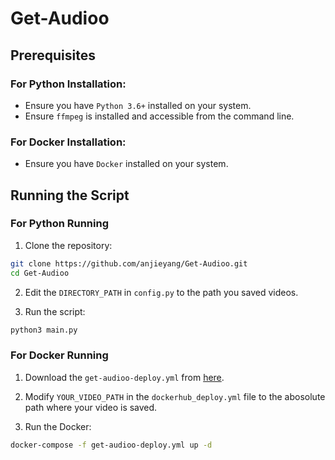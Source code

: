 # Get-Audioo

## Prerequisites

### For Python Installation:

- Ensure you have `Python 3.6+` installed on your system.
- Ensure `ffmpeg` is installed and accessible from the command line.

### For Docker Installation:

- Ensure you have `Docker` installed on your system.

## Running the Script

### For Python Running

1. Clone the repository:

```bash
git clone https://github.com/anjieyang/Get-Audioo.git
cd Get-Audioo
```

2. Edit the `DIRECTORY_PATH` in `config.py` to the path you saved videos.

3. Run the script:

```bash
python3 main.py
```

### For Docker Running

1. Download the `get-audioo-deploy.yml` from [here](https://drive.google.com/uc?export=download&id=1-wvAxlbW3fxk68BvvtXsAohPYbaAzDmv).

2. Modify `YOUR_VIDEO_PATH` in the `dockerhub_deploy.yml` file to the abosolute path where your video is saved.

3. Run the Docker:

```bash
docker-compose -f get-audioo-deploy.yml up -d
```
